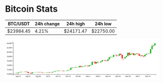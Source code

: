 # Bitcoin Stats

BTC/USDT|24h change|24h high|24h low|
|---|---|---|---|
|$23984.45|4.21%|$24171.47|$22750.00|

<img src="./chart.svg">
